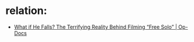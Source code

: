 # relation:
- [What if He Falls? The Terrifying Reality Behind Filming “Free Solo” | Op-Docs](https://youtu.be/3-wjmIFlnNo)
